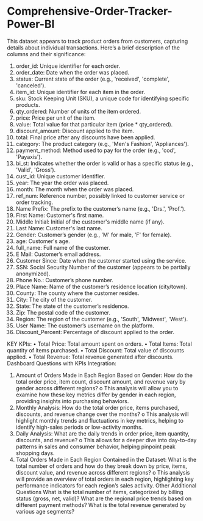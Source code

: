 # Comprehensive-Order-Tracker-Power-BI
This dataset appears to track product orders from customers, capturing details about individual transactions. Here’s a brief description of the columns and their significance:
1.	order_id: Unique identifier for each order.
2.	order_date: Date when the order was placed.
3.	status: Current state of the order (e.g., 'received', 'complete', 'canceled').
4.	item_id: Unique identifier for each item in the order.
5.	sku: Stock Keeping Unit (SKU), a unique code for identifying specific products.
6.	qty_ordered: Number of units of the item ordered.
7.	price: Price per unit of the item.
8.	value: Total value for that particular item (price * qty_ordered).
9.	discount_amount: Discount applied to the item.
10.	total: Final price after any discounts have been applied.
11.	category: The product category (e.g., 'Men's Fashion', 'Appliances').
12.	payment_method: Method used to pay for the order (e.g., 'cod', 'Payaxis').
13.	bi_st: Indicates whether the order is valid or has a specific status (e.g., 'Valid', 'Gross').
14.	cust_id: Unique customer identifier.
15.	year: The year the order was placed.
16.	month: The month when the order was placed.
17.	ref_num: Reference number, possibly linked to customer service or order tracking.
18.	Name Prefix: The prefix to the customer’s name (e.g., 'Drs.', 'Prof.').
19.	First Name: Customer's first name.
20.	Middle Initial: Initial of the customer's middle name (if any).
21.	Last Name: Customer's last name.
22.	Gender: Customer’s gender (e.g., 'M' for male, 'F' for female).
23.	age: Customer's age.
24.	full_name: Full name of the customer.
25.	E Mail: Customer’s email address.
26.	Customer Since: Date when the customer started using the service.
27.	SSN: Social Security Number of the customer (appears to be partially anonymized).
28.	Phone No.: Customer’s phone number.
29.	Place Name: Name of the customer’s residence location (city/town).
30.	County: The county where the customer resides.
31.	City: The city of the customer.
32.	State: The state of the customer’s residence.
33.	Zip: The postal code of the customer.
34.	Region: The region of the customer (e.g., 'South', 'Midwest', 'West').
35.	User Name: The customer’s username on the platform.
36.	Discount_Percent: Percentage of discount applied to the order.

KEY KPIs:
•	Total Price: Total amount spent on orders.
•	Total Items: Total quantity of items purchased.
•	Total Discount: Total value of discounts applied.
•	Total Revenue: Total revenue generated after discounts.
Dashboard Questions with KPIs Integration:
1.	Amount of Orders Made in Each Region Based on Gender: How do the total order price, item count, discount amount, and revenue vary by gender across different regions?
o	This analysis will allow you to examine how these key metrics differ by gender in each region, providing insights into purchasing behaviors.
2.	Monthly Analysis: How do the total order price, items purchased, discounts, and revenue change over the months?
o	This analysis will highlight monthly trends and fluctuations in key metrics, helping to identify high-sales periods or low-activity months.
3.	Daily Analysis: What are the daily trends in order price, item quantity, discounts, and revenue?
o	This allows for a deeper dive into day-to-day patterns in sales and consumer behavior, helping pinpoint peak shopping days.
4.	Total Orders Made in Each Region Contained in the Dataset: What is the total number of orders and how do they break down by price, items, discount value, and revenue across different regions?
o	This analysis will provide an overview of total orders in each region, highlighting key performance indicators for each region’s sales activity.
Other Additional Questions
 What is the total number of items, categorized by billing status (gross, net, valid)?
What are the regional price trends based on different payment methods?
What is the total revenue generated by various age segments?

